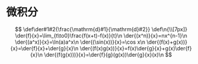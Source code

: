 # 微积分

$$
\def\der#1#2{\frac{\mathrm{d}#1}{\mathrm{d}#2}}
\def\n{\\[7px]}
\der{f}{x}=\lim_{t\to0}\frac{f(x+t)-f(x)}{t}\n
\der{(x^n)}{x}=nx^{n-1}\n
\der{(a^x)}{x}=\ln(a)a^x\n
\der{(\sin(x))}{x}=\cos x\n
\der{(f(x)+g(x))}{x}=\der{f}{x}+\der{g}{x}\n
\der{(f(x)g(x))}{x}=f(x)\der{g}{x}+g(x)\der{f}{x}\n
\der{(f(g(x)))}{x}=\der{f}{g}(g(x))\der{g}{x}(x)\n
$$
